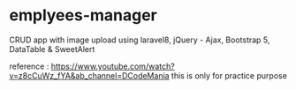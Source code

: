# emplyees-manager
CRUD app with image upload using laravel8, jQuery - Ajax, Bootstrap 5, DataTable &amp; SweetAlert

reference : https://www.youtube.com/watch?v=z8cCuWz_fYA&ab_channel=DCodeMania
this is only for practice purpose 
